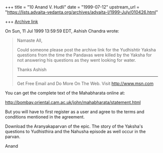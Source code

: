 +++
title = "10 Anand V. Hudli"
date = "1999-07-12"
upstream_url = "https://lists.advaita-vedanta.org/archives/advaita-l/1999-July/010426.html"

+++
[Archive link](https://lists.advaita-vedanta.org/archives/advaita-l/1999-July/010426.html)

On Sun, 11 Jul 1999 13:59:59 EDT, Ashish Chandra <ramkisno at HOTMAIL.COM>
wrote:

>Namaste All,
>
>Could someone please post the archive link for the Yudhishtir Yaksha
>questions from the time the Pandavas were killed by the Yaksha for not
>answering his questions as they went looking for water.
>
>Thanks
>Ashish
>
>
>_______________________________________________________________
>Get Free Email and Do More On The Web. Visit http://www.msn.com

 You can get the complete text of the Mahabharata online at:

 http://bombay.oriental.cam.ac.uk/john/mahabharata/statement.html

 But you will have to first register as a user and agree to the terms
 and conditions mentioned in the agreement.

 Download the Aranyakaparvan of the epic. The story of the Yaksha's
 questions to Yudhisthira and the Nahusha episode as well occur in
 the parvan.

 Anand

